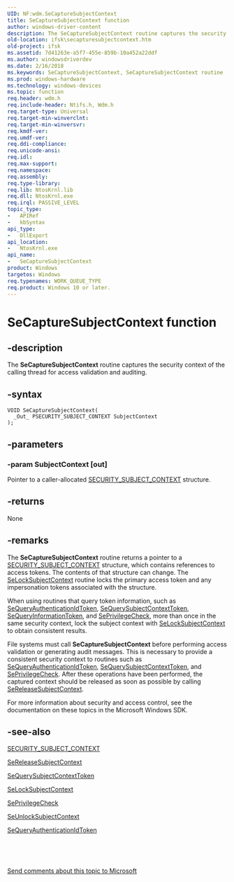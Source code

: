 ```yaml
---
UID: NF:wdm.SeCaptureSubjectContext
title: SeCaptureSubjectContext function
author: windows-driver-content
description: The SeCaptureSubjectContext routine captures the security context of the calling thread for access validation and auditing.
old-location: ifsk\secapturesubjectcontext.htm
old-project: ifsk
ms.assetid: 7d41263e-a5f7-455e-859b-10a452a22ddf
ms.author: windowsdriverdev
ms.date: 2/16/2018
ms.keywords: SeCaptureSubjectContext, SeCaptureSubjectContext routine [Installable File System Drivers], ifsk.secapturesubjectcontext, ntifs/SeCaptureSubjectContext, seref_192d13d7-4841-4c3e-831f-c12fe3cde04f.xml
ms.prod: windows-hardware
ms.technology: windows-devices
ms.topic: function
req.header: wdm.h
req.include-header: Ntifs.h, Wdm.h
req.target-type: Universal
req.target-min-winverclnt: 
req.target-min-winversvr: 
req.kmdf-ver: 
req.umdf-ver: 
req.ddi-compliance: 
req.unicode-ansi: 
req.idl: 
req.max-support: 
req.namespace: 
req.assembly: 
req.type-library: 
req.lib: NtosKrnl.lib
req.dll: NtosKrnl.exe
req.irql: PASSIVE_LEVEL
topic_type:
-	APIRef
-	kbSyntax
api_type:
-	DllExport
api_location:
-	NtosKrnl.exe
api_name:
-	SeCaptureSubjectContext
product: Windows
targetos: Windows
req.typenames: WORK_QUEUE_TYPE
req.product: Windows 10 or later.
---
```


# SeCaptureSubjectContext function


## -description


The <b>SeCaptureSubjectContext</b> routine captures the security context of the calling thread for access validation and auditing.


## -syntax


````
VOID SeCaptureSubjectContext(
  _Out_ PSECURITY_SUBJECT_CONTEXT SubjectContext
);
````


## -parameters




### -param SubjectContext [out]

Pointer to a caller-allocated <a href="..\wdm\ns-wdm-_security_subject_context.md">SECURITY_SUBJECT_CONTEXT</a> structure.


## -returns



None




## -remarks



The <b>SeCaptureSubjectContext</b> routine returns a pointer to a <a href="..\wdm\ns-wdm-_security_subject_context.md">SECURITY_SUBJECT_CONTEXT</a> structure, which contains references to access tokens. The contents of that structure can change. The <a href="..\wdm\nf-wdm-selocksubjectcontext.md">SeLockSubjectContext</a> routine locks the primary access token and any impersonation tokens associated with the structure.



When using routines that query token information, such as <a href="..\ntifs\nf-ntifs-sequeryauthenticationidtoken.md">SeQueryAuthenticationIdToken</a>, <a href="..\ntifs\nf-ntifs-sequerysubjectcontexttoken.md">SeQuerySubjectContextToken</a>, <a href="..\ntifs\nf-ntifs-sequeryinformationtoken.md">SeQueryInformationToken</a>, and <a href="..\ntifs\nf-ntifs-seprivilegecheck.md">SePrivilegeCheck</a>, more than once in the same security context, lock the subject context with <a href="..\wdm\nf-wdm-selocksubjectcontext.md">SeLockSubjectContext</a> to obtain consistent results.

File systems must call <b>SeCaptureSubjectContext</b> before performing access validation or generating audit messages. This is necessary to provide a consistent security context to routines such as <a href="..\ntifs\nf-ntifs-sequeryauthenticationidtoken.md">SeQueryAuthenticationIdToken</a>, <a href="..\ntifs\nf-ntifs-sequerysubjectcontexttoken.md">SeQuerySubjectContextToken</a>, and <a href="..\ntifs\nf-ntifs-seprivilegecheck.md">SePrivilegeCheck</a>. After these operations have been performed, the captured context should be released as soon as possible by calling <a href="..\wdm\nf-wdm-sereleasesubjectcontext.md">SeReleaseSubjectContext</a>.

For more information about security and access control, see the documentation on these topics in the Microsoft Windows SDK. 




## -see-also

<a href="..\wdm\ns-wdm-_security_subject_context.md">SECURITY_SUBJECT_CONTEXT</a>



<a href="..\wdm\nf-wdm-sereleasesubjectcontext.md">SeReleaseSubjectContext</a>



<a href="..\ntifs\nf-ntifs-sequerysubjectcontexttoken.md">SeQuerySubjectContextToken</a>



<a href="..\wdm\nf-wdm-selocksubjectcontext.md">SeLockSubjectContext</a>



<a href="..\ntifs\nf-ntifs-seprivilegecheck.md">SePrivilegeCheck</a>



<a href="..\wdm\nf-wdm-seunlocksubjectcontext.md">SeUnlockSubjectContext</a>



<a href="..\ntifs\nf-ntifs-sequeryauthenticationidtoken.md">SeQueryAuthenticationIdToken</a>



 

 

<a href="mailto:wsddocfb@microsoft.com?subject=Documentation%20feedback [ifsk\ifsk]:%20SeCaptureSubjectContext routine%20 RELEASE:%20(2/16/2018)&amp;body=%0A%0APRIVACY STATEMENT%0A%0AWe use your feedback to improve the documentation. We don't use your email address for any other purpose, and we'll remove your email address from our system after the issue that you're reporting is fixed. While we're working to fix this issue, we might send you an email message to ask for more info. Later, we might also send you an email message to let you know that we've addressed your feedback.%0A%0AFor more info about Microsoft's privacy policy, see http://privacy.microsoft.com/en-us/default.aspx." title="Send comments about this topic to Microsoft">Send comments about this topic to Microsoft</a>

